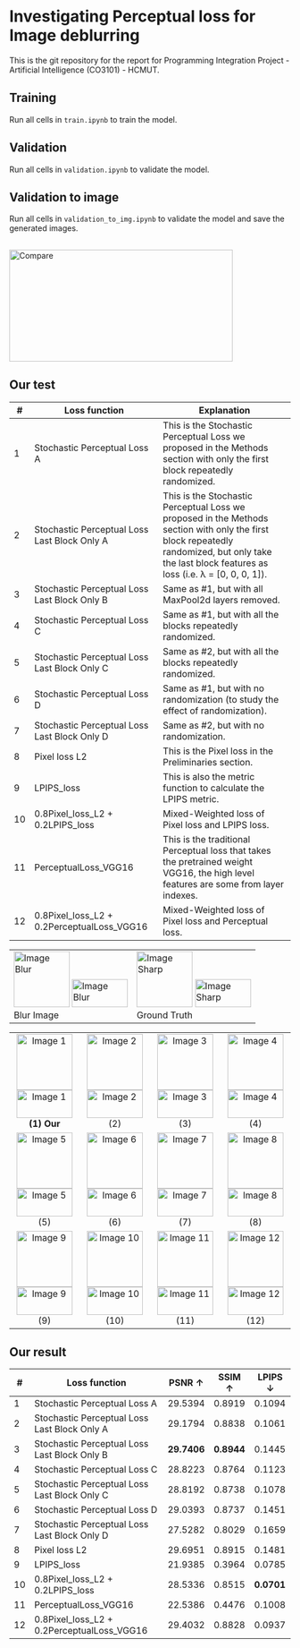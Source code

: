 # Investigating Perceptual loss for Image deblurring

This is the git repository for the report for Programming Integration Project - Artificial Intelligence (CO3101) - HCMUT.

## Training
Run all cells in `train.ipynb` to train the model.

## Validation
Run all cells in `validation.ipynb` to validate the model.

## Validation to image
Run all cells in `validation_to_img.ipynb` to validate the model and save the generated images.



## 
 <img src="https://github.com/user-attachments/assets/1db0f2c4-37bb-4d38-ae97-2cb0be880b39" alt="Compare" width="400" height="200">
 
## Our test
| #  | Loss function                                      | Explanation                                                                                                                                                      |
|----|---------------------------------------------------|------------------------------------------------------------------------------------------------------------------------------------------------------------------|
| 1  | Stochastic Perceptual Loss A                     | This is the Stochastic Perceptual Loss we proposed in the Methods section with only the first block repeatedly randomized.                                        |
| 2  | Stochastic Perceptual Loss Last Block Only A      | This is the Stochastic Perceptual Loss we proposed in the Methods section with only the first block repeatedly randomized, but only take the last block features as loss (i.e. λ = [0, 0, 0, 1]). |
| 3  | Stochastic Perceptual Loss Last Block Only B      | Same as #1, but with all MaxPool2d layers removed.                                                                                                              |
| 4  | Stochastic Perceptual Loss C                     | Same as #1, but with all the blocks repeatedly randomized.                                                                                                      |
| 5  | Stochastic Perceptual Loss Last Block Only C      | Same as #2, but with all the blocks repeatedly randomized.                                                                                                      |
| 6  | Stochastic Perceptual Loss D                     | Same as #1, but with no randomization (to study the effect of randomization).                                                                                   |
| 7  | Stochastic Perceptual Loss Last Block Only D      | Same as #2, but with no randomization.                                                                                                                           |
| 8  | Pixel loss L2                                    | This is the Pixel loss in the Preliminaries section.                                                                                                            |
| 9  | LPIPS_loss                                       | This is also the metric function to calculate the LPIPS metric.                                                                                                 |
| 10 | 0.8Pixel_loss_L2 + 0.2LPIPS_loss                 | Mixed-Weighted loss of Pixel loss and LPIPS loss.                                                                                                               |
| 11 | PerceptualLoss_VGG16                             | This is the traditional Perceptual loss that takes the pretrained weight VGG16, the high level features are some from layer indexes.                  |
| 12 | 0.8Pixel_loss_L2 + 0.2PerceptualLoss_VGG16       | Mixed-Weighted loss of Pixel loss and Perceptual loss.                                                                                                         |
<table>
   <tr>
      <td>
         <img src="https://github.com/user-attachments/assets/2f19b5b1-8481-43fe-87f8-87e8aac5b12b" alt="Image Blur" width="100" height="100">
         <img src="https://github.com/user-attachments/assets/a304161d-8655-43a7-92d6-a3b2eddb0edd" alt="Image Blur" width="100" height="50">
         <br/> Blur Image
      </td>
      <td>
         <img src="https://github.com/user-attachments/assets/dd635e1d-9248-4e9d-aa5a-69ba940d1cdc" alt="Image Sharp" width="100" height="100">
         <img src="https://github.com/user-attachments/assets/e9372a9f-0547-4d52-8b97-280e20762b1e" alt="Image Sharp" width="100" height="50">
         <br/> Ground Truth
      </td>
   </tr>
</table>

<table style="text-align: center;">
  <tr>
    <td>
      <img src="https://github.com/user-attachments/assets/dd635e1d-9248-4e9d-aa5a-69ba940d1cdc" alt="Image 1" width="100" height="100">
      <img src="https://github.com/user-attachments/assets/416c3075-2359-4aab-a48d-970fb86dd8b9" alt="Image 1" width="100" height="50">
      <br><b>(1) Our</b>
    </td>
    <td>
      <img src="https://github.com/user-attachments/assets/39905bd5-79ca-486d-a730-bf3631e78cc4" alt="Image 2" width="100" height="100">
      <img src="https://github.com/user-attachments/assets/a9583cdf-4b51-4be8-a2d6-5dfab46e5c06" alt="Image 2" width="100" height="50">
      <br>(2)
    </td>
    <td>
      <img src="https://github.com/user-attachments/assets/959e8fb6-160a-4268-976a-fdd50d16f297" alt="Image 3" width="100" height="100">
      <img src="https://github.com/user-attachments/assets/0fc4b051-b4dc-4355-af75-be561a229d72" alt="Image 3" width="100" height="50">
      <br>(3)
    </td>
    <td>
      <img src="https://github.com/user-attachments/assets/0fb46758-5130-4460-ac90-5371f1f6d02f" alt="Image 4" width="100" height="100">
      <img src="https://github.com/user-attachments/assets/5732a16a-b261-40c1-bae6-bebdbb779afe" alt="Image 4" width="100" height="50">
      <br>(4)
    </td>
  </tr>
  <tr>
    <td>
      <img src="https://github.com/user-attachments/assets/b71a0338-defb-4157-8021-911493893150" alt="Image 5" width="100" height="100">
      <img src="https://github.com/user-attachments/assets/795ddecd-2ccc-4a06-805b-fdaadcf783fb" alt="Image 5" width="100" height="50">
      <br>(5)
    </td>
    <td>
      <img src="https://github.com/user-attachments/assets/41c8bd4e-ab84-41f3-a94e-54eb3807a32b" alt="Image 6" width="100" height="100">
      <img src="https://github.com/user-attachments/assets/dd293b84-ffd3-443f-be2d-62c492621d97" alt="Image 6" width="100" height="50">
      <br>(6)
    </td>
    <td>
      <img src="https://github.com/user-attachments/assets/468c6e47-ab41-4218-8896-1df11a58d753" alt="Image 7" width="100" height="100">
      <img src="https://github.com/user-attachments/assets/314b889d-2a0e-4e4b-b3cb-15bb545bad48" alt="Image 7" width="100" height="50">
      <br>(7)
    </td>
    <td>
      <img src="https://github.com/user-attachments/assets/4b28cdd0-7773-49ff-9d54-7073b0485ee2" alt="Image 8" width="100" height="100">
      <img src="https://github.com/user-attachments/assets/81857ab6-9732-437a-b5f7-415b62581e80" alt="Image 8" width="100" height="50">
      <br>(8)
    </td>
  </tr>
  <tr>
    <td>
      <img src="https://github.com/user-attachments/assets/b0eae76c-4b71-4cef-a39b-29733ba01dce" alt="Image 9" width="100" height="100">
      <img src="https://github.com/user-attachments/assets/d3b8a75e-b132-48f8-a3e2-9892fff7f187" alt="Image 9" width="100" height="50">
      <br>(9)
    </td>
    <td>
      <img src="https://github.com/user-attachments/assets/ed372f3f-a490-4861-9c8d-f22478b025f9" alt="Image 10" width="100" height="100">
      <img src="https://github.com/user-attachments/assets/fcc940b3-063c-468a-be70-f41e3222fb27" alt="Image 10" width="100" height="50">
      <br>(10)
    </td>
    <td>
      <img src="https://github.com/user-attachments/assets/5ba1c0d0-3496-4a0c-8143-0ecf4db9d77c" alt="Image 11" width="100" height="100">
      <img src="https://github.com/user-attachments/assets/7a18baeb-ec2d-4104-b0db-a763a932a02c" alt="Image 11" width="100" height="50">
      <br>(11)
    </td>
    <td>
      <img src="https://github.com/user-attachments/assets/a5a4d349-ca45-45ee-9099-ab098be1dc67" alt="Image 12" width="100" height="100">
      <img src="https://github.com/user-attachments/assets/185d6b8d-c512-4891-805e-b98683c7a2d8" alt="Image 12" width="100" height="50">
      <br>(12)
    </td>
  </tr>
</table>


## Our result
| #  | Loss function                                      | PSNR ↑  | SSIM ↑  | LPIPS ↓  |
|----|---------------------------------------------------|---------|---------|----------|
| 1  | Stochastic Perceptual Loss A                     | 29.5394 | 0.8919  | 0.1094   |
| 2  | Stochastic Perceptual Loss Last Block Only A      | 29.1794 | 0.8838  | 0.1061   |
| 3  | Stochastic Perceptual Loss Last Block Only B      | **29.7406** | **0.8944** | 0.1445   |
| 4  | Stochastic Perceptual Loss C                     | 28.8223 | 0.8764  | 0.1123   |
| 5  | Stochastic Perceptual Loss Last Block Only C      | 28.8192 | 0.8738  | 0.1078   |
| 6  | Stochastic Perceptual Loss D                     | 29.0393 | 0.8737  | 0.1451   |
| 7  | Stochastic Perceptual Loss Last Block Only D      | 27.5282 | 0.8029  | 0.1659   |
| 8  | Pixel loss L2                                    | 29.6951 | 0.8915  | 0.1481   |
| 9  | LPIPS_loss                                       | 21.9385 | 0.3964  | 0.0785   |
| 10 | 0.8Pixel_loss_L2 + 0.2LPIPS_loss                 | 28.5336 | 0.8515  | **0.0701**|
| 11 | PerceptualLoss_VGG16                             | 22.5386 | 0.4476  | 0.1008   |
| 12 | 0.8Pixel_loss_L2 + 0.2PerceptualLoss_VGG16       | 29.4032 | 0.8828  | 0.0937   |



